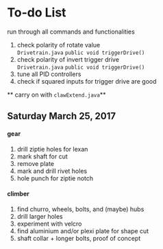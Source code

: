 # To-do List

run through all commands and functionalities

1. check polarity of rotate value  
`Drivetrain.java` `public void triggerDrive()`
2. check polarity of invert trigger drive  
`Drivetrain.java` `public void triggerDrive()`
3. tune all PID controllers
4. check if squared inputs for trigger drive are good

** carry on with `clawExtend.java`**

## Saturday March 25, 2017
#### gear
1. drill ziptie holes for lexan
2. mark shaft for cut
3. remove plate
4. mark and drill rivet holes
5. hole punch for ziptie notch

#### climber
1. find churro, wheels, bolts, and (maybe) hubs
2. drill larger holes
3. experiment with velcro
4. find aluminium and/or plexi plate for shape cut
5. shaft collar + longer bolts, proof of concept
